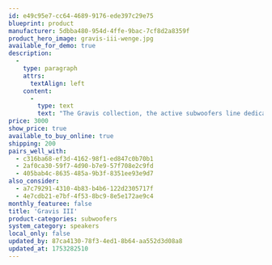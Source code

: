 ```yaml
---
id: e49c95e7-cc64-4689-9176-ede397c29e75
blueprint: product
manufacturer: 5dbba480-954d-4ffe-9bac-7cf8d2a8359f
product_hero_image: gravis-iii-wenge.jpg
available_for_demo: true
description:
  -
    type: paragraph
    attrs:
      textAlign: left
    content:
      -
        type: text
        text: "The Gravis collection, the active subwoofers line dedicated to the reproduction of low frequency, is able to match all Sonus Faber full-range loudspeakers collections. Gravis III naturally fits in with Olympica Nova collection, while Gravis V and VI represent the perfect choice to those who want to complete Homage Tradition and Reference collections.\_\_"
price: 3000
show_price: true
available_to_buy_online: true
shipping: 200
pairs_well_with:
  - c316ba68-ef3d-4162-98f1-ed847c0b70b1
  - 2af0ca30-59f7-4d90-b7e9-57f708e2c9fd
  - 405bab4c-8635-485a-9b3f-8351ee93e9d7
also_consider:
  - a7c79291-4310-4b83-b4b6-122d2305717f
  - 4e7cdb21-e7bf-4f53-8bc9-8e5e172ae9c4
monthly_featuree: false
title: 'Gravis III'
product-categories: subwoofers
system_category: speakers
local_only: false
updated_by: 87ca4130-78f3-4ed1-8b64-aa552d3d08a8
updated_at: 1753282510
---
```

